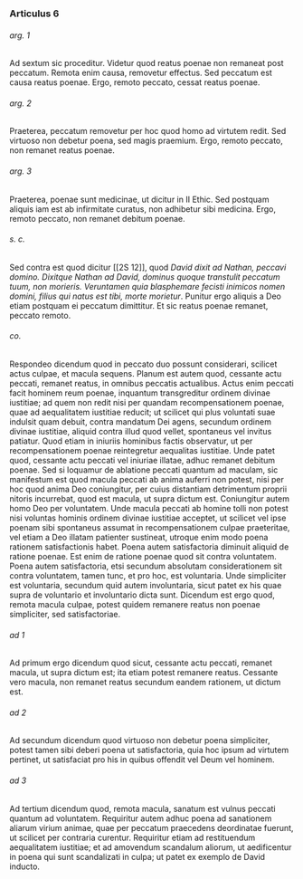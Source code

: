 ### Articulus 6

###### arg. 1
Ad sextum sic proceditur. Videtur quod reatus poenae non remaneat post peccatum. Remota enim causa, removetur effectus. Sed peccatum est causa reatus poenae. Ergo, remoto peccato, cessat reatus poenae.

###### arg. 2
Praeterea, peccatum removetur per hoc quod homo ad virtutem redit. Sed virtuoso non debetur poena, sed magis praemium. Ergo, remoto peccato, non remanet reatus poenae.

###### arg. 3
Praeterea, poenae sunt medicinae, ut dicitur in II Ethic. Sed postquam aliquis iam est ab infirmitate curatus, non adhibetur sibi medicina. Ergo, remoto peccato, non remanet debitum poenae.

###### s. c.
Sed contra est quod dicitur [[2S 12]], quod *David dixit ad Nathan, peccavi domino. Dixitque Nathan ad David, dominus quoque transtulit peccatum tuum, non morieris. Veruntamen quia blasphemare fecisti inimicos nomen domini, filius qui natus est tibi, morte morietur*. Punitur ergo aliquis a Deo etiam postquam ei peccatum dimittitur. Et sic reatus poenae remanet, peccato remoto.

###### co.
Respondeo dicendum quod in peccato duo possunt considerari, scilicet actus culpae, et macula sequens. Planum est autem quod, cessante actu peccati, remanet reatus, in omnibus peccatis actualibus. Actus enim peccati facit hominem reum poenae, inquantum transgreditur ordinem divinae iustitiae; ad quem non redit nisi per quandam recompensationem poenae, quae ad aequalitatem iustitiae reducit; ut scilicet qui plus voluntati suae indulsit quam debuit, contra mandatum Dei agens, secundum ordinem divinae iustitiae, aliquid contra illud quod vellet, spontaneus vel invitus patiatur. Quod etiam in iniuriis hominibus factis observatur, ut per recompensationem poenae reintegretur aequalitas iustitiae. Unde patet quod, cessante actu peccati vel iniuriae illatae, adhuc remanet debitum poenae. Sed si loquamur de ablatione peccati quantum ad maculam, sic manifestum est quod macula peccati ab anima auferri non potest, nisi per hoc quod anima Deo coniungitur, per cuius distantiam detrimentum proprii nitoris incurrebat, quod est macula, ut supra dictum est. Coniungitur autem homo Deo per voluntatem. Unde macula peccati ab homine tolli non potest nisi voluntas hominis ordinem divinae iustitiae acceptet, ut scilicet vel ipse poenam sibi spontaneus assumat in recompensationem culpae praeteritae, vel etiam a Deo illatam patienter sustineat, utroque enim modo poena rationem satisfactionis habet. Poena autem satisfactoria diminuit aliquid de ratione poenae. Est enim de ratione poenae quod sit contra voluntatem. Poena autem satisfactoria, etsi secundum absolutam considerationem sit contra voluntatem, tamen tunc, et pro hoc, est voluntaria. Unde simpliciter est voluntaria, secundum quid autem involuntaria, sicut patet ex his quae supra de voluntario et involuntario dicta sunt. Dicendum est ergo quod, remota macula culpae, potest quidem remanere reatus non poenae simpliciter, sed satisfactoriae.

###### ad 1
Ad primum ergo dicendum quod sicut, cessante actu peccati, remanet macula, ut supra dictum est; ita etiam potest remanere reatus. Cessante vero macula, non remanet reatus secundum eandem rationem, ut dictum est.

###### ad 2
Ad secundum dicendum quod virtuoso non debetur poena simpliciter, potest tamen sibi deberi poena ut satisfactoria, quia hoc ipsum ad virtutem pertinet, ut satisfaciat pro his in quibus offendit vel Deum vel hominem.

###### ad 3
Ad tertium dicendum quod, remota macula, sanatum est vulnus peccati quantum ad voluntatem. Requiritur autem adhuc poena ad sanationem aliarum virium animae, quae per peccatum praecedens deordinatae fuerunt, ut scilicet per contraria curentur. Requiritur etiam ad restituendum aequalitatem iustitiae; et ad amovendum scandalum aliorum, ut aedificentur in poena qui sunt scandalizati in culpa; ut patet ex exemplo de David inducto.

